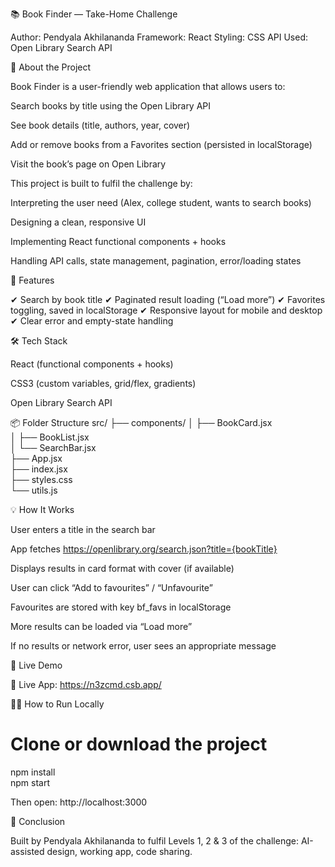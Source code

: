 📚 Book Finder — Take-Home Challenge

Author: Pendyala Akhilananda
Framework: React
Styling: CSS
API Used: Open Library Search API

🧠 About the Project

Book Finder is a user-friendly web application that allows users to:

Search books by title using the Open Library API

See book details (title, authors, year, cover)

Add or remove books from a Favorites section (persisted in localStorage)

Visit the book’s page on Open Library

This project is built to fulfil the challenge by:

Interpreting the user need (Alex, college student, wants to search books)

Designing a clean, responsive UI

Implementing React functional components + hooks

Handling API calls, state management, pagination, error/loading states

🚀 Features

✔ Search by book title
✔ Paginated result loading (“Load more”)
✔ Favorites toggling, saved in localStorage
✔ Responsive layout for mobile and desktop
✔ Clear error and empty-state handling

🛠️ Tech Stack

React (functional components + hooks)

CSS3 (custom variables, grid/flex, gradients)

Open Library Search API

📦 Folder Structure
src/
├── components/
│   ├── BookCard.jsx  
│   ├── BookList.jsx  
│   └── SearchBar.jsx  
├── App.jsx  
├── index.jsx  
├── styles.css  
└── utils.js  

💡 How It Works

User enters a title in the search bar

App fetches https://openlibrary.org/search.json?title={bookTitle}

Displays results in card format with cover (if available)

User can click “Add to favourites” / “Unfavourite”

Favourites are stored with key bf_favs in localStorage

More results can be loaded via “Load more”

If no results or network error, user sees an appropriate message

🔗 Live Demo

🔗 Live App: https://n3zcmd.csb.app/


🧑‍💻 How to Run Locally
# Clone or download the project  
npm install  
npm start  


Then open: http://localhost:3000

🏁 Conclusion

Built by Pendyala Akhilananda to fulfil Levels 1, 2 & 3 of the challenge: AI-assisted design, working app, code sharing.